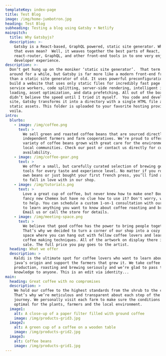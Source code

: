 ```yaml
---
templateKey: index-page
title: Test Blog
image: /img/home-jumbotron.jpg
heading: Test Blog
subheading: Testing a blog using Gatsby + Netlify
mainpitch:
  title: Why Gatsbyjs?
  description: >-
    Gatsby is a React-based, GraphQL powered, static site generator. What does
    that even mean?  Well, it weaves together the best parts of React, webpack,
    react-router, GraphQL, and other front-end tools in to one very enjoyable
    developer experience. 
description: >-
  Don’t get hung up on the moniker ‘static site generator’.  That term has been
  around for a while, but Gatsby is far more like a modern front-end framework
  than a static site generator of old. It uses powerful preconfiguration to
  build a website that uses only static files for incredibly fast page loads,
  service workers, code splitting, server-side rendering, intelligent image
  loading, asset optimization, and data prefetching. All out of the box. I
  didn’t believe the speed until I tried it myself.  You code and develop your
  site, Gatsby transforms it into a directory with a single HTML file and your
  static assets. This folder is uploaded to your favorite hosting provider, and
  voila.
intro:
  blurbs:
    - image: /img/coffee.png
      text: >
        We sell green and roasted coffee beans that are sourced directly from
        independent farmers and farm cooperatives. We’re proud to offer a
        variety of coffee beans grown with great care for the environment and
        local communities. Check our post or contact us directly for current
        availability.
    - image: /img/coffee-gear.png
      text: >
        We offer a small, but carefully curated selection of brewing gear and
        tools for every taste and experience level. No matter if you roast your
        own beans or just bought your first french press, you’ll find a gadget
        to fall in love with in our shop.
    - image: /img/tutorials.png
      text: >
        Love a great cup of coffee, but never knew how to make one? Bought a
        fancy new Chemex but have no clue how to use it? Don't worry, we’re here
        to help. You can schedule a custom 1-on-1 consultation with our baristas
        to learn anything you want to know about coffee roasting and brewing.
        Email us or call the store for details.
    - image: /img/meeting-space.png
      text: >
        We believe that good coffee has the power to bring people together.
        That’s why we decided to turn a corner of our shop into a cozy meeting
        space where you can hang out with fellow coffee lovers and learn about
        coffee making techniques. All of the artwork on display there is for
        sale. The full price you pay goes to the artist.
  heading: What we offer
  description: >
    Kaldi is the ultimate spot for coffee lovers who want to learn about their
    java’s origin and support the farmers that grew it. We take coffee
    production, roasting and brewing seriously and we’re glad to pass that
    knowledge to anyone. This is an edit via identity...
main:
  heading: Great coffee with no compromises
  description: >
    We hold our coffee to the highest standards from the shrub to the cup.
    That’s why we’re meticulous and transparent about each step of the coffee’s
    journey. We personally visit each farm to make sure the conditions are
    optimal for the plants, farmers and the local environment.
  image1:
    alt: A close-up of a paper filter filled with ground coffee
    image: /img/products-grid3.jpg
  image2:
    alt: A green cup of a coffee on a wooden table
    image: /img/products-grid2.jpg
  image3:
    alt: Coffee beans
    image: /img/products-grid1.jpg
---
```


